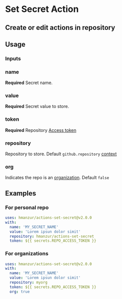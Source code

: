# Set Secret Action

## Create or edit actions in repository


## Usage

### Inputs

### name

**Required** Secret name.

### value

**Required** Secret value to store.


### token

**Required** Repository [Access token](https://docs.github.com/en/github/authenticating-to-github/creating-a-personal-access-token)

### repository

Repository to store. Default `github.repository` [context](https://docs.github.com/en/actions/reference/context-and-expression-syntax-for-github-actions#github-context)

### org

Indicates the repo is an [organization](https://docs.github.com/en/github/setting-up-and-managing-organizations-and-teams/about-organizations). Default `false`


## Examples

### For personal repo

```YAML
uses: hmanzur/actions-set-secret@v2.0.0
with:
  name: 'MY_SECRET_NAME'
  value: 'Lorem ipsun dolor simit'
  repository: hmanzur/actions-set-secret
  token: ${{ secrets.REPO_ACCESS_TOKEN }}
```

### For organizations

```YAML
uses: hmanzur/actions-set-secret@v2.0.0
with:
  name: 'MY_SECRET_NAME'
  value: 'Lorem ipsun dolor simit'
  repository: myorg
  token: ${{ secrets.REPO_ACCESS_TOKEN }}
  org: true
```
